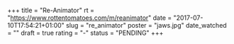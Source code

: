 +++
title = "Re-Animator"
rt = "https://www.rottentomatoes.com/m/reanimator"
date = "2017-07-10T17:54:21+01:00"
slug = "re_animator"
poster = "jaws.jpg"
date_watched = ""
draft = true
rating = "-"
status = "PENDING"
+++